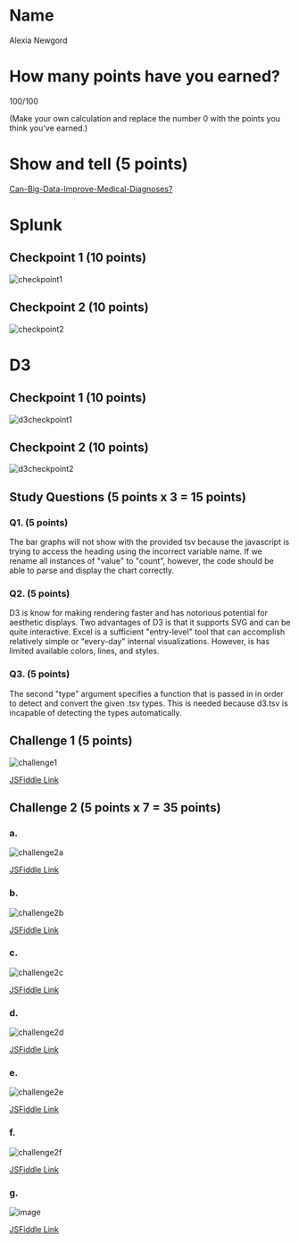 # Name

Alexia Newgord

# How many points have you earned?

100/100

(Make your own calculation and replace the number 0 with the points you think you've earned.)

# Show and tell (5 points)

[Can-Big-Data-Improve-Medical-Diagnoses?](http://blogs.wsj.com/digits/2014/08/22/can-big-data-improve-medical-diagnoses/?KEYWORDS=big+data)

# Splunk

## Checkpoint 1 (10 points)

![checkpoint1](checkpoint1.png?raw=true)

## Checkpoint 2 (10 points)

![checkpoint2](checkpoint2.png?raw=true)

# D3

## Checkpoint 1 (10 points)

![d3checkpoint1](d3checkpoint1.png?raw=true)

## Checkpoint 2 (10 points)

![d3checkpoint2](d3checkpoint2.png?raw=true)

## Study Questions (5 points x 3 = 15 points)

### Q1. (5 points)

The bar graphs will not show with the provided tsv because the javascript is trying to access the heading using the incorrect variable name.  If we rename all instances of "value" to "count", however, the code should be able to parse and display the chart correctly.

### Q2. (5 points)

D3 is know for making rendering faster and has notorious potential for aesthetic displays.  Two advantages of D3 is that it supports SVG and can be quite interactive. Excel is a sufficient "entry-level" tool that can accomplish relatively simple or "every-day" internal visualizations.  However, is has limited available colors, lines, and styles.

### Q3. (5 points)

The second "type" argument specifies a function that is passed in in order to detect and convert the given .tsv types.  This is needed because d3.tsv is incapable of detecting the types automatically.


## Challenge 1 (5 points)

![challenge1](challenge1.png?raw=true)

[JSFiddle Link](http://jsfiddle.net/alne4294/yow8n2tj/)

## Challenge 2 (5 points x 7 = 35 points)

### a. 

![challenge2a](challenge2a.png?raw=true)

[JSFiddle Link](http://jsfiddle.net/alne4294/x5331q0e/)

### b.

![challenge2b](challenge2b.png?raw=true)

[JSFiddle Link](http://jsfiddle.net/alne4294/a7vwbfdg/)

### c.

![challenge2c](challenge2c.png?raw=true)

[JSFiddle Link](http://jsfiddle.net/alne4294/yykzLntx/)

### d.

![challenge2d](challenge2d?raw=true)

[JSFiddle Link](http://jsfiddle.net/alne4294/yykzLntx/)

### e.

![challenge2e](challenge2e.png?raw=true)

[JSFiddle Link](http://jsfiddle.net/alne4294/gvqfyfws/)

### f.

![challenge2f](challenge2f.png?raw=true)

[JSFiddle Link](http://jsfiddle.net/alne4294/4soea9rp/)


### g.

![image](image.png?raw=true)

[JSFiddle Link](http://jsfiddle.net/replace-this-path)
